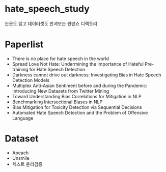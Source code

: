 # hate_speech_study
논문도 읽고 데이터셋도 만셔보는 원맨쇼 디렉토리

# Paperlist
- There is no place for hate speech in the world
- Spread Love Not Hate: Undermining the Importance of Hateful Pre-training for Hate Speech Detection
- Darkness cannot drive out darkness: Investigating Bias in Hate Speech Detection Models
- Multiplex Anti-Asian Sentiment before and during the Pandemic: Introducing New Datasets from Twitter Mining
- Toward Understanding Bias Correlations for Mitigation in NLP
- Benchmarking Intersectional Biases in NLP
- Bias Mitigation for Toxicity Detection via Sequential Decisions
- Automated Hate Speech Detection and the Problem of Offensive Language

# Dataset
- Apeach
- Unsmile
- 텍스트 윤리검증
